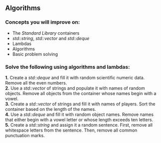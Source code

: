 ## Algorithms

### Concepts you will improve on:

- The <i>Standard Library</i> containers
- <i>std::string</i>, <i>std::vector</i> and <i>std::deque</i> 
- Lambdas
- Algorithms
- Basic problem solving

### Solve the following using algorithms and lambdas:

<b>1.</b> Create a <i>std::deque</i> and fill it with random scientific numeric data. Remove all the even numbers. <br>
<b>2.</b> Use a <i>std::vector</i> of strings and populate it with names of random objects. Remove all objects from the container whose names begin with a vowel. <br>
<b>3.</b> Create a <i>std::vector</i> of strings and fill it with names of players. Sort the container based on the length of the names. <br>
<b>4.</b> Use a <i>std::deque</i> and fill it with random object names. Remove names that either begin with a vowel letter or whose length exceeds ten letters. <br>
<b>5.</b> Create a <i>std::string</i> and assign it a random sentence. First, remove all whitespace letters from the sentence. Then, remove all common punctuation marks.
